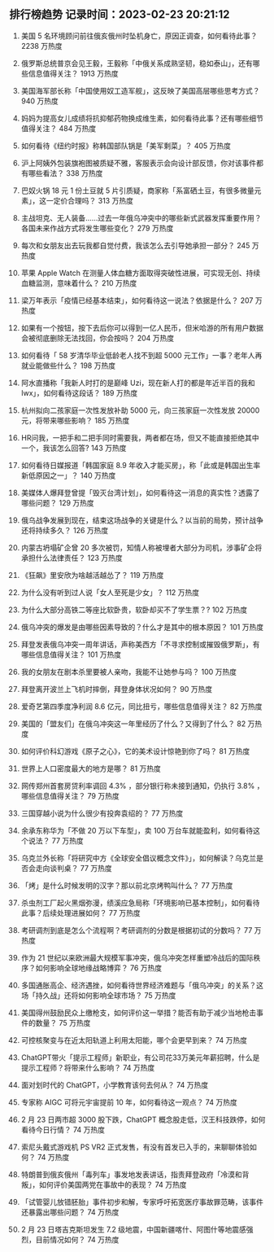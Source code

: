 
## 排行榜趋势 记录时间：2023-02-23 20:21:12
  
  1. 美国 5 名环境顾问前往俄亥俄州时坠机身亡，原因正调查，如何看待此事？ 2238 万热度
    
  2. 俄罗斯总统普京会见王毅，王毅称「中俄关系成熟坚韧，稳如泰山」，还有哪些信息值得关注？ 1913 万热度
    
  3. 美国海军部长称「中国使用奴工造军舰」，这反映了美国高层哪些思考方式？ 940 万热度
    
  4. 妈妈为提高女儿成绩将抗抑郁药物换成维生素，如何看待此事？还有哪些细节值得关注？ 484 万热度
    
  5. 如何看待《纽约时报》称韩国部队锅是「美军剩菜」？ 405 万热度
    
  6. 沪上阿姨外包装旗袍图被质疑不雅，客服表示会向设计部反馈，你对该事件都有哪些看法？ 338 万热度
    
  7. 巴奴火锅 18 元 1 份土豆就 5 片引质疑，商家称「系富硒土豆，有很多微量元素」，这一定价合理吗？ 313 万热度
    
  8. 主战坦克、无人装备……过去一年俄乌冲突中的哪些新式武器发挥重要作用？各国未来作战方式将发生哪些变化？ 279 万热度
    
  9. 每次和女朋友出去玩我都自觉付费，我该怎么去引导她承担一部分？ 245 万热度
    
  10. 苹果 Apple Watch 在测量人体血糖方面取得突破性进展，可实现无创、持续血糖监测，意味着什么？ 210 万热度
    
  11. 梁万年表示「疫情已经基本结束」，如何看待这一说法？依据是什么？ 207 万热度
    
  12. 如果有一个按钮，按下去后你可以得到一亿人民币，但米哈游的所有用户数据会被彻底删除无法找回，你会按吗？ 204 万热度
    
  13. 如何看待「 58 岁清华毕业低龄老人找不到超 5000 元工作」一事？老年人再就业能做些什么？ 198 万热度
    
  14. 阿水直播称「我新人时打的是巅峰 Uzi，现在新人打的都是年近半百的我和 lwx」，如何看待这段话？ 189 万热度
    
  15. 杭州拟向二孩家庭一次性发放补助 5000 元，向三孩家庭一次性发放 20000 元，将带来哪些影响？ 185 万热度
    
  16. HR问我，一把手和二把手同时需要我，两者都在场，但又不能直接拒绝其中一个，我该怎么回答? 143 万热度
    
  17. 如何看待日媒报道「韩国家庭 8.9 年收入才能买房」，称「此或是韩国出生率新低原因之一」？ 140 万热度
    
  18. 美媒体人爆拜登曾提「毁灭台湾计划」，如何看待这一消息的真实性？透露了哪些问题？ 129 万热度
    
  19. 俄乌战争发展到现在，结束这场战争的关键是什么？以当前的局势，预计战争还将持续多久？ 126 万热度
    
  20. 内蒙古坍塌矿企曾 20 多次被罚，知情人称被埋者大部分为司机，涉事矿企将承担什么法律责任？ 123 万热度
    
  21. 《狂飙》里安欣为啥越活越怂了？ 119 万热度
    
  22. 为什么没有听到过人说「女人至死是少女」？ 112 万热度
    
  23. 为什么大部分高铁二等座比软卧贵，软卧却买不了学生票？? 102 万热度
    
  24. 俄乌冲突的爆发是由哪些因素导致的？什么才是其中的根本原因？ 101 万热度
    
  25. 拜登发表俄乌冲突一周年讲话，声称美西方「不寻求控制或摧毁俄罗斯」，有哪些信息值得关注？ 101 万热度
    
  26. 我的女朋友在剧本杀里要被人亲吻，我能不让她参与吗？ 100 万热度
    
  27. 拜登离开波兰上飞机时摔倒，拜登身体状况如何？ 90 万热度
    
  28. 爱奇艺第四季度净利润 8.6 亿元，同比扭亏，哪些信息值得关注？ 82 万热度
    
  29. 美国的「盟友们」在俄乌冲突这一年里经历了什么？又得到了什么？ 82 万热度
    
  30. 如何评价科幻游戏《原子之心》，它的美术设计惊艳到你了吗？ 81 万热度
    
  31. 世界上人口密度最大的地方是哪？ 81 万热度
    
  32. 网传郑州首套房贷利率调回 4.3% ，部分银行称未接到通知，仍执行 3.8% ，哪些信息值得关注？ 79 万热度
    
  33. 三国穿越小说为什么很少有投奔袁绍的？ 77 万热度
    
  34. 余承东称华为「不做 20 万以下车型」，卖 100 万台车就能盈利，如何看待这个说法？ 77 万热度
    
  35. 乌克兰外长称「将研究中方《全球安全倡议概念文件》」，如何解读？乌克兰是否会走向谈判桌？ 77 万热度
    
  36. 「烤」是什么时候发明的汉字？那以前北京烤鸭叫什么？ 77 万热度
    
  37. 杀虫剂工厂起火黑烟弥漫，绩溪应急局称「环境影响已基本控制」，如何看待此事？后续处理进展如何？ 77 万热度
    
  38. 考研调剂到底是怎么个流程啊？考研调剂的分数是根据初试的分数吗？ 77 万热度
    
  39. 作为 21 世纪以来欧洲最大规模军事冲突，俄乌冲突怎样重塑冷战后的国际秩序？如何影响全球地缘战略博弈？ 76 万热度
    
  40. 多国通胀高企、经济遇挫，如何看待世界经济难题与「俄乌冲突」的关系？这场「持久战」还将如何影响全球市场？ 75 万热度
    
  41. 美国得州鼓励民众上缴枪支，如何评价这一举措？能否有助于减少当地枪击事件的数量？ 75 万热度
    
  42. 可控核聚变与在近太阳轨道上利用太阳能，哪个会更早到来？ 74 万热度
    
  43. ChatGPT带火「提示工程师」新职业，有公司花33万美元年薪招聘，什么是提示工程师？将带来什么影响？ 74 万热度
    
  44. 面对划时代的 ChatGPT，小学教育该何去何从？ 74 万热度
    
  45. 专家称 AIGC 可将元宇宙提前 10 年，如何看待这一观点？ 74 万热度
    
  46. 2 月 23 日两市超 3000 股下跌，ChatGPT 概念股走低，汉王科技跌停，如何看待今日行情？ 74 万热度
    
  47. 索尼头戴式游戏机 PS VR2 正式发售，有没有首发已入手的，来聊聊体验如何？ 74 万热度
    
  48. 特朗普到俄亥俄州「毒列车」事发地发表讲话，指责拜登政府「冷漠和背叛」，如何评价美国两党在事故中的表现？ 74 万热度
    
  49. 「试管婴儿放错胚胎」事件初步和解，专家呼吁拓宽医疗事故罪范畴，该事件还暴露出哪些问题？ 74 万热度
    
  50. 2 月 23 日塔吉克斯坦发生 7.2 级地震，中国新疆喀什、阿图什等地震感强烈，目前情况如何？ 74 万热度
    